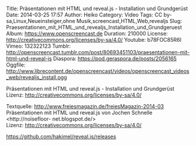 Title: Präsentationen mit HTML und reveal.js - Installation und Grundgerüst
Date: 2014-03-25 17:57
Author: Heiko
Category: Video
Tags: CC by-sa,Linux,Neueinsteiger,ohne Musik,screencast,HTML,Web,revealjs
Slug: Praesentationen_mit_HTML_und_revealjs_Installation_und_Grundgeruest
Album: https://www.openscreencast.de
Duration: 210000
License: http://creativecommons.org/licenses/by-sa/4.0/
Youtube: b78FOC85R6I
Vimeo: 132322123
Tumblr: http://openscreencast.tumblr.com/post/80693451103/praesentationen-mit-html-und-reveal-js
Diaspora: https://pod.geraspora.de/posts/2056165
Oggfile: http://www.librecontent.de/openscreencast/videos/openscreencast_videos_web/revealjs_install.ogg

Präsentationen mit HTML und reveal.js - Installation und Grundgerüst  
Lizenz: <http://creativecommons.org/licenses/by-sa/4.0/>  
  
Textquelle: <http://www.freiesmagazin.de/freiesMagazin-2014-03>  
Präsentationen mit HTML und reveal.js von Jochen Schnelle <http://noisefloor-
net.blogspot.de/>  
Lizenz: <http://creativecommons.org/licenses/by-sa/4.0/>  
  
<https://github.com/hakimel/reveal.js/releases>


